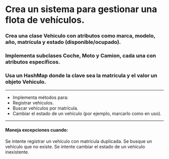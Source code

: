 # Crea un sistema para gestionar una flota de vehículos.

### Crea una clase Vehiculo con atributos como marca, modelo, año, matrícula y estado (disponible/ocupado).
### Implementa subclases Coche, Moto y Camion, cada una con atributos específicos.
### Usa un HashMap donde la clave sea la matrícula y el valor un objeto Vehiculo.
***
* Implementa métodos para:
* Registrar vehículos.
* Buscar vehículos por matrícula.
* Cambiar el estado de un vehículo (por ejemplo, marcarlo como en uso).
***
#### Maneja excepciones cuando:
Se intente registrar un vehículo con matrícula duplicada.
Se busque un vehículo que no existe.
Se intente cambiar el estado de un vehículo inexistente.